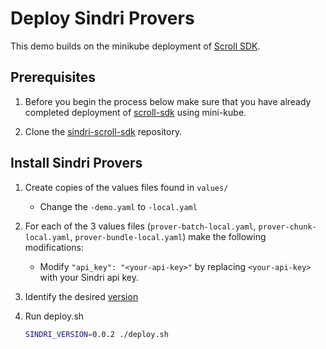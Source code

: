 # Deploy Sindri Provers

This demo builds on the minikube deployment of [Scroll SDK](https://scroll-sdk-init.docs.scroll.xyz/en/sdk/guides/devnet-deployment/).


## Prerequisites

1. Before you begin the process below make sure that you have already completed deployment of [scroll-sdk](https://scroll-sdk-init.docs.scroll.xyz/en/sdk/guides/devnet-deployment/) using mini-kube.

2. Clone the [sindri-scroll-sdk](https://github.com/Sindri-Labs/sindri-scroll-sdk) repository.


## Install Sindri Provers

1. Create copies of the values files found in `values/`
   - Change the `-demo.yaml` to `-local.yaml`

2. For each of the 3 values files (`prover-batch-local.yaml`, `prover-chunk-local.yaml`, `prover-bundle-local.yaml`) make the following modifications:
   - Modify `"api_key": "<your-api-key>"` by replacing `<your-api-key>` with your Sindri api key.

3. Identify the desired [version](https://github.com/Sindri-Labs/sindri-scroll-sdk/pkgs/container/sindri-scroll-sdk%2Fhelm%2Fscroll-proving-sindri)

4. Run deploy.sh
   ```bash
   SINDRI_VERSION=0.0.2 ./deploy.sh
   ```
